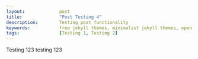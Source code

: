 ```yaml
---
layout:             post
title:              "Post Testing 4"
description:        Testing post functionality
keywords:           free jekyll themes, minimalist jekyll themes, open source jekyll themes
tags:               [Testing 1, Testing 2]
---
```


Testing 123 testing 123
